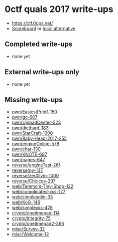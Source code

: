 # 0ctf quals 2017 write-ups

* https://ctf.0ops.net/
* [Scoreboard](TODO) or [local alternative](scoreboard)

## Completed write-ups

* none yet

## External write-ups only

* none yet

## Missing write-ups

* [pwn/EasiestPrintf-150](pwn/EasiestPrintf-150)
* [pwn/gc-687](pwn/gc-687)
* [pwn/UploadCenter-523](pwn/UploadCenter-523)
* [pwn/diethard-183](pwn/diethard-183)
* [pwn/StarCraft-1000](pwn/StarCraft-1000)
* [pwn/Baby-Heap-2017-255](pwn/Baby-Heap-2017-255)
* [pwn/engineOnline-578](pwn/engineOnline-578)
* [pwn/char-130](pwn/char-130)
* [pwn/KNOTE-687](pwn/KNOTE-687)
* [pwn/pages-647](pwn/pages-647)
* [reverse/engineTest-261](reverse/engineTest-261)
* [reverse/py-137](reverse/py-137)
* [reverse/zer0llvm-1000](reverse/zer0llvm-1000)
* [reverse/Choices-297](reverse/Choices-297)
* [web/Temmo's-Tiny-Shop-122](web/Temmo's-Tiny-Shop-122)
* [web/complicated-xss-177](web/complicated-xss-177)
* [web/simplesqlin-33](web/simplesqlin-33)
* [web/KoG-146](web/KoG-146)
* [web/simplexss-478](web/simplexss-478)
* [crypto/onetimepad-114](crypto/onetimepad-114)
* [crypto/integrity-75](crypto/integrity-75)
* [crypto/onetimepad2-366](crypto/onetimepad2-366)
* [misc/Survey-32](misc/Survey-32)
* [misc/Welcome-12](misc/Welcome-12)